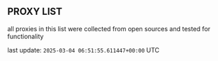 ## PROXY LIST

all proxies in this list were collected from open sources and tested for functionality

last update: `2025-03-04 06:51:55.611447+00:00` UTC